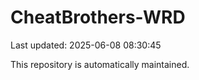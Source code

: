 # CheatBrothers-WRD

Last updated: 2025-06-08 08:30:45

This repository is automatically maintained.
